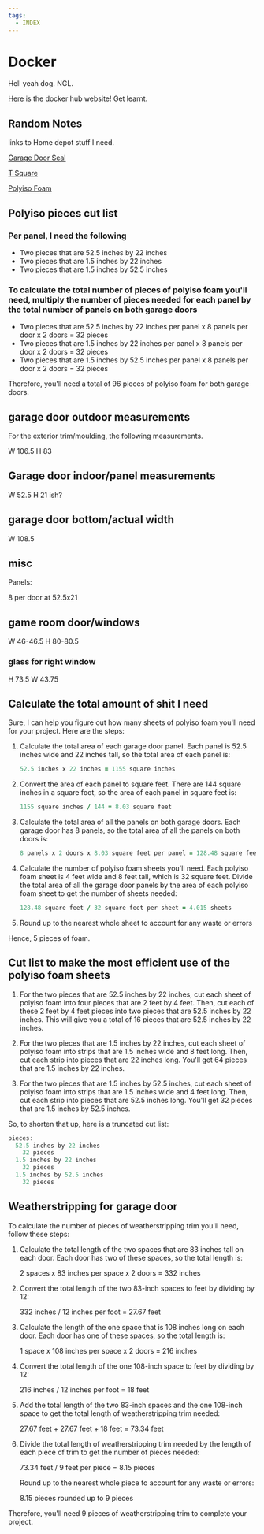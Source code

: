 ```yaml
---
tags:
  - INDEX
---
```


# Docker

Hell yeah dog. NGL.

[Here](https://hub.docker.com/) is the docker hub website! Get learnt.

## Random Notes

links to Home depot stuff I need.

[Garage Door Seal](https://www.homedepot.com/p/M-D-Building-Products-0-25-in-x-2-75-in-x-9-ft-V1046-White-Dual-Vinyl-Garage-Door-Seal-Top-and-Sides-Weatherstrip-87700/205021160)

[T Square](https://www.homedepot.com/p/Empire-48-in-Drywall-T-Square-410-48/202035306)

[Polyiso Foam]()

## Polyiso pieces cut list

### Per panel, I need the following

- Two pieces that are 52.5 inches by 22 inches
- Two pieces that are 1.5 inches by 22 inches
- Two pieces that are 1.5 inches by 52.5 inches

### To calculate the total number of pieces of polyiso foam you'll need, multiply the number of pieces needed for each panel by the total number of panels on both garage doors

- Two pieces that are 52.5 inches by 22 inches per panel x 8 panels per door x 2 doors = 32 pieces
- Two pieces that are 1.5 inches by 22 inches per panel x 8 panels per door x 2 doors = 32 pieces
- Two pieces that are 1.5 inches by 52.5 inches per panel x 8 panels per door x 2 doors = 32 pieces

Therefore, you'll need a total of 96 pieces of polyiso foam for both garage doors.

## garage door outdoor measurements

For the exterior trim/moulding, the following measurements.

W 106.5
H 83

## Garage door indoor/panel measurements

W 52.5
H 21 ish?

## garage door bottom/actual width

W 108.5

## misc

Panels:

8 per door at 52.5x21

## game room door/windows

W 46-46.5
H 80-80.5

### glass for right window

H 73.5
W 43.75

## Calculate the total amount of shit I need

Sure, I can help you figure out how many sheets of polyiso foam you'll need for your project. Here are the steps:

1. Calculate the total area of each garage door panel. Each panel is 52.5 inches wide and 22 inches tall, so the total area of each panel is:

    ```ruby title="Total Area: Garage Panel"
    52.5 inches x 22 inches = 1155 square inches
    ```

2. Convert the area of each panel to square feet. There are 144 square inches in a square foot, so the area of each panel in square feet is:

    ```ruby title="SQ ft per Panel"
    1155 square inches / 144 = 8.03 square feet
    ```

3. Calculate the total area of all the panels on both garage doors. Each garage door has 8 panels, so the total area of all the panels on both doors is:

    ```ruby title="Total Area: All Panels"
    8 panels x 2 doors x 8.03 square feet per panel = 128.48 square feet
    ```

4. Calculate the number of polyiso foam sheets you'll need. Each polyiso foam sheet is 4 feet wide and 8 feet tall, which is 32 square feet. Divide the total area of all the garage door panels by the area of each polyiso foam sheet to get the number of sheets needed:

    ```ruby title="Total Sheets Needed"
    128.48 square feet / 32 square feet per sheet = 4.015 sheets
    ```

5. Round up to the nearest whole sheet to account for any waste or errors

Hence, 5 pieces of foam.

## Cut list to make the most efficient use of the polyiso foam sheets

1. For the two pieces that are 52.5 inches by 22 inches, cut each sheet of polyiso foam into four pieces that are 2 feet by 4 feet. Then, cut each of these 2 feet by 4 feet pieces into two pieces that are 52.5 inches by 22 inches. This will give you a total of 16 pieces that are 52.5 inches by 22 inches.

2. For the two pieces that are 1.5 inches by 22 inches, cut each sheet of polyiso foam into strips that are 1.5 inches wide and 8 feet long. Then, cut each strip into pieces that are 22 inches long. You'll get 64 pieces that are 1.5 inches by 22 inches.

3. For the two pieces that are 1.5 inches by 52.5 inches, cut each sheet of polyiso foam into strips that are 1.5 inches wide and 4 feet long. Then, cut each strip into pieces that are 52.5 inches long. You'll get 32 pieces that are 1.5 inches by 52.5 inches.

So, to shorten that up, here is a truncated cut list:

```cs title="Cut List"
pieces:
  52.5 inches by 22 inches
    32 pieces
  1.5 inches by 22 inches
    32 pieces
  1.5 inches by 52.5 inches
    32 pieces
```

## Weatherstripping for garage door

To calculate the number of pieces of weatherstripping trim you'll need, follow these steps:

1. Calculate the total length of the two spaces that are 83 inches tall on each door. Each door has two of these spaces, so the total length is:

    2 spaces x 83 inches per space x 2 doors = 332 inches

2. Convert the total length of the two 83-inch spaces to feet by dividing by 12:

    332 inches / 12 inches per foot = 27.67 feet

3. Calculate the length of the one space that is 108 inches long on each door. Each door has one of these spaces, so the total length is:

    1 space x 108 inches per space x 2 doors = 216 inches

4. Convert the total length of the one 108-inch space to feet by dividing by 12:

    216 inches / 12 inches per foot = 18 feet

5. Add the total length of the two 83-inch spaces and the one 108-inch space to get the total length of weatherstripping trim needed:

    27.67 feet + 27.67 feet + 18 feet = 73.34 feet

6. Divide the total length of weatherstripping trim needed by the length of each piece of trim to get the number of pieces needed:

    73.34 feet / 9 feet per piece = 8.15 pieces

    Round up to the nearest whole piece to account for any waste or errors:

    8.15 pieces rounded up to 9 pieces

Therefore, you'll need 9 pieces of weatherstripping trim to complete your project.
